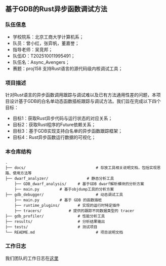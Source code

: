 ## 基于GDB的Rust异步函数调试方法

### 队伍信息

- 学校院系：北京工商大学计算机系；
- 队员：曾小红，张弈帆，董嘉誉；
- 指导老师：吴竞邦；
- 队伍ID：T202510011995491；
- 队伍名：Async_Avengers；
- 赛题：proj158 支持Rust语言的源代码级内核调试工具；

### 项目描述

针对Rust语言的异步函数调用跟踪与调试难以及已有方法通用性差的问题，本项目设计基于GDB的白名单动态函数插桩跟踪与调试方法。我们旨在完成以下四个目标：

- 目标1：获取Rust异步代码与运行状态的对应关系；
- 目标2：获取Rust程序的Future依赖关系；
- 目标3：基于GDB实现支持白名单的异步函数跟踪框架；
- 目标4：Rust异步函数运行数据的可视化；

### 本仓库结构

```
.
├── docs/                               # 存放工具相关说明文档，包括实现思路、使用方法等
├── dwarf_analyzer/	                # 静态分析工具
	├── GDB_dwarf_analysis/		# 基于GDB dwarf解析模块的分析方案
	├── main.py			# 基于objdump工具的分析方案
├── gdb_debugger/                       # 动态调试工具
	├── main.py			# 基于 GDB 的函数插桩
	├── runtime_plugins/		# 实现的运行时特定插件
    ├── tracers/			# 提供的跟踪不同数据类型的 tracer
├── gdb_profiler/   			# 性能分析工具
├── results/        			# 分析结果输出
├── tests/          			# 测试项目  
└── README.md                           # 项目说明文档

```



### 工作日志

我们团队的工作日志在[这里](https://github.com/Irissssaa/code-debug_Asynchronous-trace/discussions)

